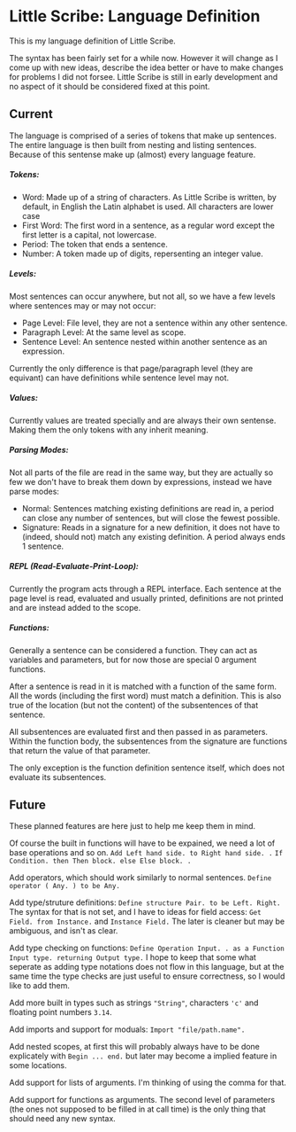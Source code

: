 # Little Scribe: Language Definition #

This is my language definition of Little Scribe.

The syntax has been fairly set for a while now. However it will change as
I come up with new ideas, describe the idea better or have to make changes
for problems I did not forsee. Little Scribe is still in early development
and no aspect of it should be considered fixed at this point.

## Current ##

The language is comprised of a series of tokens that make up sentences. The
entire language is then built from nesting and listing sentences. Because of
this sentense make up (almost) every language feature.

##### Tokens:
+   Word: Made up of a string of characters. As Little Scribe is written, by
    default, in English the Latin alphabet is used. All characters are lower
    case
+   First Word: The first word in a sentence, as a regular word except the
    first letter is a capital, not lowercase.
+   Period: The token that ends a sentence.
+   Number: A token made up of digits, repersenting an integer value.

##### Levels:
Most sentences can occur anywhere, but not all, so we have a few levels where
sentences may or may not occur:
+   Page Level: File level, they are not a sentence within any other sentence.
+   Paragraph Level: At the same level as scope.
+   Sentence Level: An sentence nested within another sentence as an
    expression.

Currently the only difference is that page/paragraph level (they are equivant)
can have definitions while sentence level may not.

##### Values:
Currently values are treated specially and are always their own sentense.
Making them the only tokens with any inherit meaning.

##### Parsing Modes:
Not all parts of the file are read in the same way, but they are actually
so few we don't have to break them down by expressions, instead we have parse
modes:
+   Normal: Sentences matching existing definitions are read in, a period
    can close any number of sentences, but will close the fewest possible.
+   Signature: Reads in a signature for a new definition, it does not have to
    (indeed, should not) match any existing definition. A period always ends
    1 sentence.

##### REPL (Read-Evaluate-Print-Loop):
Currently the program acts through a REPL interface. Each sentence at the page
level is read, evaluated and usually printed, definitions are not printed and
are instead added to the scope.

##### Functions:
Generally a sentence can be considered a function. They can act as variables
and parameters, but for now those are special 0 argument functions.

After a sentence is read in it is matched with a function of the same form.
All the words (including the first word) must match a definition. This is also
true of the location (but not the content) of the subsentences of that
sentence.

All subsentences are evaluated first and then passed in as parameters. Within
the function body, the subsentences from the signature are functions that
return the value of that parameter.

The only exception is the function definition sentence itself, which does not
evaluate its subsentences.

## Future ##

These planned features are here just to help me keep them in mind.

Of course the built in functions will have to be expained, we need a lot of
base operations and so on. `Add Left hand side. to Right hand side. .`
`If Condition. then Then block. else Else block. .`

Add operators, which should work similarly to normal sentences.
`Define operator ( Any. ) to be Any.`

Add type/struture definitions:
`Define structure Pair. to be Left. Right.`
The syntax for that is not set, and I have to ideas for field access:
`Get Field. from Instance.` and `Instance Field.` The later is cleaner but may
be ambiguous, and isn't as clear.

Add type checking on functions:
`Define Operation Input. . as a Function Input type. returning Output type.`
I hope to keep that some what seperate as adding type notations does not flow
in this language, but at the same time the type checks are just useful to
ensure correctness, so I would like to add them.

Add more built in types such as strings `"String"`, characters `'c'` and
floating point numbers `3.14`.

Add imports and support for moduals: `Import "file/path.name".`

Add nested scopes, at first this will probably always have to be done
explicately with `Begin ... end.` but later may become a implied feature
in some locations.

Add support for lists of arguments. I'm thinking of using the comma for that.

Add support for functions as arguments. The second level of parameters
(the ones not supposed to be filled in at call time) is the only thing that
should need any new syntax.
